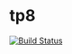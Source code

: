 # tp8
[![Build Status](https://travis-ci.com/Oriel-Barroso/tp8.svg?branch=master)](https://travis-ci.com/Oriel-Barroso/tp8)